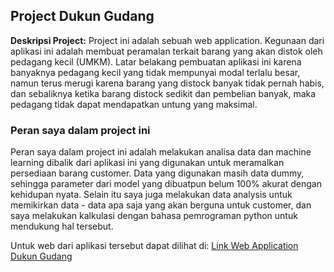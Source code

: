 ## Project Dukun Gudang

**Deskripsi Project:** Project ini adalah sebuah web application. Kegunaan dari aplikasi ini adalah membuat peramalan terkait barang yang akan distok oleh pedagang kecil (UMKM). Latar belakang pembuatan aplikasi ini karena banyaknya pedagang kecil yang tidak mempunyai modal terlalu besar, namun terus merugi karena barang yang distock banyak tidak pernah habis, dan sebaliknya ketika barang distock sedikit dan pembelian banyak, maka pedagang tidak dapat mendapatkan untung yang maksimal.

### Peran saya dalam project ini

Peran saya dalam project ini adalah melakukan analisa data dan machine learning dibalik dari aplikasi ini yang digunakan untuk meramalkan persediaan barang customer. Data yang digunakan masih data dummy, sehingga parameter dari model yang dibuatpun belum 100% akurat dengan kehidupan nyata.
Selain itu saya juga melakukan data analysis untuk memikirkan data - data apa saja yang akan berguna untuk customer, dan saya melakukan kalkulasi dengan bahasa pemrograman python untuk mendukung hal tersebut.

Untuk web dari aplikasi tersebut dapat dilihat di:
<a href="https://dukungudang.herokuapp.com/">Link Web Application Dukun Gudang</a> 
